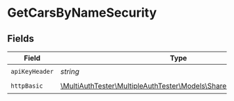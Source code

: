 # GetCarsByNameSecurity


## Fields

| Field                                                                                                       | Type                                                                                                        | Required                                                                                                    | Description                                                                                                 | Example                                                                                                     |
| ----------------------------------------------------------------------------------------------------------- | ----------------------------------------------------------------------------------------------------------- | ----------------------------------------------------------------------------------------------------------- | ----------------------------------------------------------------------------------------------------------- | ----------------------------------------------------------------------------------------------------------- |
| `apiKeyHeader`                                                                                              | *string*                                                                                                    | :heavy_check_mark:                                                                                          | N/A                                                                                                         |                                                                                                             |
| `httpBasic`                                                                                                 | [\MultiAuthTester\MultipleAuthTester\Models\Shared\SchemeHTTPBasic](../../models/shared/SchemeHTTPBasic.md) | :heavy_check_mark:                                                                                          | N/A                                                                                                         |                                                                                                             |